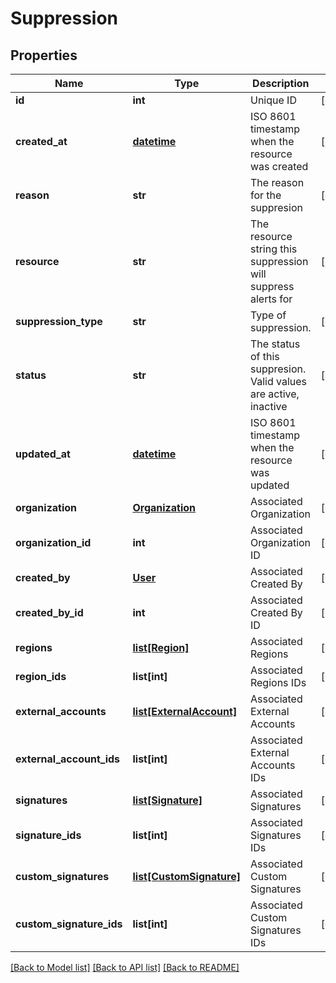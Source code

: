 # Suppression

## Properties
Name | Type | Description | Notes
------------ | ------------- | ------------- | -------------
**id** | **int** | Unique ID | [optional] 
**created_at** | [**datetime**](DateTime.md) | ISO 8601 timestamp when the resource was created | [optional] 
**reason** | **str** | The reason for the suppresion | [optional] 
**resource** | **str** | The resource string this suppression will suppress alerts for | [optional] 
**suppression_type** | **str** | Type of suppression. | [optional] 
**status** | **str** | The status of this suppresion. Valid values are active, inactive | [optional] 
**updated_at** | [**datetime**](DateTime.md) | ISO 8601 timestamp when the resource was updated | [optional] 
**organization** | [**Organization**](Organization.md) | Associated Organization | [optional] 
**organization_id** | **int** | Associated Organization ID | [optional] 
**created_by** | [**User**](User.md) | Associated Created By | [optional] 
**created_by_id** | **int** | Associated Created By ID | [optional] 
**regions** | [**list[Region]**](Region.md) | Associated Regions | [optional] 
**region_ids** | **list[int]** | Associated Regions IDs | [optional] 
**external_accounts** | [**list[ExternalAccount]**](ExternalAccount.md) | Associated External Accounts | [optional] 
**external_account_ids** | **list[int]** | Associated External Accounts IDs | [optional] 
**signatures** | [**list[Signature]**](Signature.md) | Associated Signatures | [optional] 
**signature_ids** | **list[int]** | Associated Signatures IDs | [optional] 
**custom_signatures** | [**list[CustomSignature]**](CustomSignature.md) | Associated Custom Signatures | [optional] 
**custom_signature_ids** | **list[int]** | Associated Custom Signatures IDs | [optional] 

[[Back to Model list]](../README.md#documentation-for-models) [[Back to API list]](../README.md#documentation-for-api-endpoints) [[Back to README]](../README.md)


